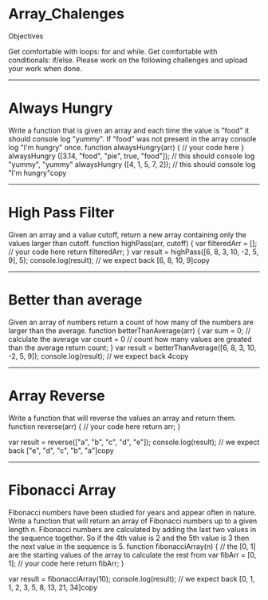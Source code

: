 # Array_Chalenges

Objectives

Get comfortable with loops: for and while.
Get comfortable with conditionals: if/else.
Please work on the following challenges and upload your work when done.
_________________________________________________________________________________________________________________________________________

# Always Hungry

Write a function that is given an array and each time the value is "food" it should console log "yummy". If "food" was not present in the array console log "I'm hungry" once.
function alwaysHungry(arr) {
    // your code here 
}
alwaysHungry ([3.14, "food", "pie", true, "food"]);
// this should console log "yummy", "yummy"
alwaysHungry ([4, 1, 5, 7, 2]);
// this should console log "I'm hungry"copy
_________________________________________________________________________________________________________________________________________

# High Pass Filter

Given an array and a value cutoff, return a new array containing only the values larger than cutoff.
function highPass(arr, cutoff) {
    var filteredArr = [];
    // your code here
    return filteredArr;
}
var result = highPass([6, 8, 3, 10, -2, 5, 9], 5);
console.log(result); // we expect back [6, 8, 10, 9]copy
_________________________________________________________________________________________________________________________________________

# Better than average

Given an array of numbers return a count of how many of the numbers are larger than the average.
function betterThanAverage(arr) {
    var sum = 0;
    // calculate the average
    var count = 0
    // count how many values are greated than the average
    return count;
}
var result = betterThanAverage([6, 8, 3, 10, -2, 5, 9]);
console.log(result); // we expect back 4copy
_________________________________________________________________________________________________________________________________________

# Array Reverse

Write a function that will reverse the values an array and return them.
function reverse(arr) {
    // your code here
    return arr;
}
   
var result = reverse(["a", "b", "c", "d", "e"]);
console.log(result); // we expect back ["e", "d", "c", "b", "a"]copy
_________________________________________________________________________________________________________________________________________

# Fibonacci Array

Fibonacci numbers have been studied for years and appear often in nature. Write a function that will return an array of Fibonacci numbers up to a given length n. Fibonacci numbers are calculated by adding the last two values in the sequence together. So if the 4th value is 2 and the 5th value is 3 then the next value in the sequence is 5.
function fibonacciArray(n) {
    // the [0, 1] are the starting values of the array to calculate the rest from
    var fibArr = [0, 1];
    // your code here
    return fibArr;
}
   
var result = fibonacciArray(10);
console.log(result); // we expect back [0, 1, 1, 2, 3, 5, 8, 13, 21, 34]copy
